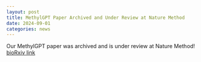 ```yaml
---
layout: post
title: MethylGPT Paper Archived and Under Review at Nature Method
date: 2024-09-01
categories: news
---
```


Our MethylGPT paper was archived and is under review at Nature Method! [bioRxiv link](https://www.biorxiv.org/content/10.1101/2024.10.30.621013v2)
